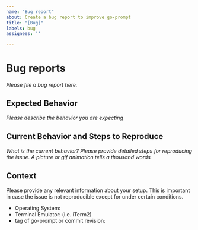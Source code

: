 ```yaml
---
name: "Bug report"
about: Create a bug report to improve go-prompt
title: "[Bug]"
labels: bug
assignees: ''

---
```


# Bug reports

*Please file a bug report here.*

## Expected Behavior

*Please describe the behavior you are expecting*

## Current Behavior and Steps to Reproduce

*What is the current behavior? Please provide detailed steps for reproducing the issue.*
*A picture or gif animation tells a thousand words*

## Context

Please provide any relevant information about your setup. This is important in case the issue is not reproducible except for under certain conditions.

* Operating System:
* Terminal Emulator: (i.e. iTerm2)
* tag of go-prompt or commit revision:
